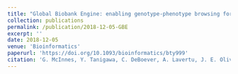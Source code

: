```yaml
---
title: "Global Biobank Engine: enabling genotype-phenotype browsing for biobank summary statistics"
collection: publications
permalink: /publication/2018-12-05-GBE
excerpt: ''
date: 2018-12-05
venue: 'Bioinformatics'
paperurl: 'https://doi.org/10.1093/bioinformatics/bty999'
citation: 'G. McInnes, Y. Tanigawa, C. DeBoever, A. Lavertu, J. E. Olivieri, M. Aguirre, M. A. Rivas, Global Biobank Engine: enabling genotype-phenotype browsing for biobank summary statistics. Bioinformatics (2019).'
---
```

